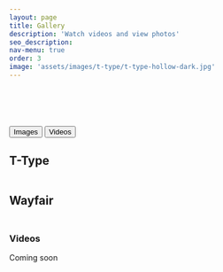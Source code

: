```yaml
---
layout: page
title: Gallery
description: 'Watch videos and view photos'
seo_description:
nav-menu: true
order: 3
image: 'assets/images/t-type/t-type-hollow-dark.jpg'
---
```


<!-- Main -->
<div id="main" class="alt">

<!-- Gallery -->
<section style="margin-top: 6em">
	<div class="inner">
		<!-- Tab links -->
		<div class="tab">
		  <button id="defaultOpen" class="tablinks" onclick="openCity(event, 'Images')">Images</button>
		  <button class="tablinks" onclick="openCity(event, 'Videos')">Videos</button>
		</div>
		<!-- Tab content -->
		<div id="Images" class="tabcontent">
		  <h2>T-Type</h2>
		<div class="row 100% uniform" style="margin-bottom: 2em">
			<div class="4u 12u$(medium)">
				<span class="image fit"><img src="../assets/images/t-type/t-type-hollow-dark-workshop.jpg" alt=""></span>
			</div>
			<div class="4u 12u$(medium)">
				<span class="image fit"><img src="../assets/images/t-type/t-type-hollow-door.jpg" alt=""></span>
			</div>
			<div class="4u$ 12u$(medium)">
				<span class="image fit"><img src="../assets/images/t-type/t-type-hollow-light-workshop.jpg" alt=""></span>
			</div>
			<div class="4u 12u$(medium)">
				<span class="image fit"><img src="../assets/images/t-type/t-type-hollow-outside.jpg" alt=""></span>
			</div>
			<div class="4u 12u$(medium)">
				<span class="image fit"><img src="../assets/images/t-type/t-type-hollow-workshop.jpg" alt=""></span>
			</div>
			<div class="4u$ 12u$(medium)">
				<span class="image fit"><img src="../assets/images/t-type/t-type-light-held.jpg" alt=""></span>
			</div>
		</div>
		<h2>Wayfair</h2>
		<div class="row 100% uniform" style="margin-bottom: 2em">
			<div class="4u 12u$(medium)">
				<span class="image fit"><img src="../assets/images/wayfair/wayfair-bigsby-held.jpg" alt=""></span>
			</div>
			<div class="4u 12u$(medium)">
				<span class="image fit"><img src="../assets/images/wayfair/wayfair-workshop-bench.jpg" alt=""></span>
			</div>
			<div class="4u$ 12u$(medium)">
				<span class="image fit"><img src="../assets/images/wayfair/wayfair-light-angled.jpg" alt=""></span>
			</div>
			<div class="4u 12u$(medium)">
				<span class="image fit"><img src="../assets/images/wayfair/wayfair-on-steps.jpg" alt=""></span>
			</div>
			<div class="4u 12u$(medium)">
				<span class="image fit"><img src="../assets/images/wayfair/wayfiar-light-outside-dull.jpg" alt=""></span>
			</div>
			<div class="4u$ 12u$(medium)">
				<span class="image fit"><img src="../assets/images/wayfair/wayfair-dark-outside-angled.jpg" alt=""></span>
			</div>
		</div>
		</div>
		<div id="Videos" class="tabcontent">
		  <h3>Videos</h3>
		  <p>Coming soon</p>
		</div>
	</div>
</section>

<!-- Scripts -->
<script>
	function openCity(evt, cityName) {
  // Declare all variables
  var i, tabcontent, tablinks;

  // Get all elements with class="tabcontent" and hide them
  tabcontent = document.getElementsByClassName("tabcontent");
  for (i = 0; i < tabcontent.length; i++) {
    tabcontent[i].style.display = "none";
  }

  // Get all elements with class="tablinks" and remove the class "active"
  tablinks = document.getElementsByClassName("tablinks");
  for (i = 0; i < tablinks.length; i++) {
    tablinks[i].className = tablinks[i].className.replace(" active", "");
  }

  // Show the current tab, and add an "active" class to the button that opened the tab
  document.getElementById(cityName).style.display = "block";
  evt.currentTarget.className += " active";
}
document.getElementById("defaultOpen").click();
</script>